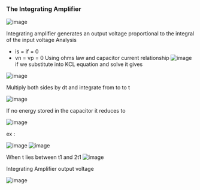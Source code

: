 ### The Integrating Amplifier

![image](https://github.com/user-attachments/assets/5da738bb-def0-4407-925c-55d5f72b08ef)

Integrating amplifier generates an output voltage proportional to the integral of the input voltage
Analysis 
- is = if = 0
- vn = vp = 0
Using ohms law and capacitor current relationship ![image](https://github.com/user-attachments/assets/f9e0731e-f460-4aec-bf90-893120a74d31) if we substitute into KCL equation and solve it gives

![image](https://github.com/user-attachments/assets/a8b81fbb-468b-48e9-af25-829e87d0e20a)

Multiply both sides by dt and integrate from to to t

![image](https://github.com/user-attachments/assets/c928bd03-3e56-41d7-b428-07ccb5601419)

If no energy stored in the capacitor it reduces to 

![image](https://github.com/user-attachments/assets/c7371819-1a3e-4380-aeef-ef504d04cab3)

ex : 

![image](https://github.com/user-attachments/assets/0f7d27c2-e751-4727-b5ac-4fd3f44df232)
![image](https://github.com/user-attachments/assets/468d870f-2151-420f-9733-19dbd009d7c6)

When t lies between t1 and 2t1 
![image](https://github.com/user-attachments/assets/6448f02f-9cb1-4245-8472-fad68c91ad35)

Integrating Amplifier output voltage

![image](https://github.com/user-attachments/assets/249c52a0-e8de-48d8-9523-41e67731a66c)

